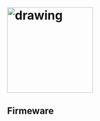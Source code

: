 # [<img src="https://www.eugeniochallengehub.io/wp-content/themes/challengehub/img/logo.png" alt="drawing" width="200"/>](../README.md)

## Firmeware
